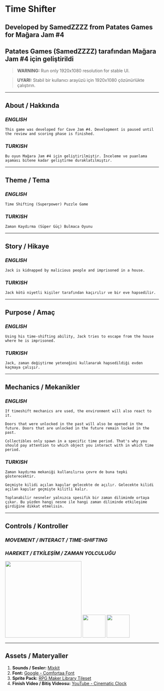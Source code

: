 # __Time Shifter__
## Developed by __SamedZZZZ__ from __Patates Games__ for __Mağara Jam #4__
## __Patates Games (SamedZZZZ)__ tarafından __Mağara Jam #4__ için geliştirildi

>__WARNING:__ Run only 1920x1080 resolution for stable UI.

>__UYARI:__ Stabil bir kullanıcı arayüzü için 1920x1080 çözünürlükte çalıştırın.
___

## __About / Hakkında__
### ___ENGLISH___
```
This game was developed for Cave Jam #4. Development is paused until the review and scoring phase is finished.
```
### ___TURKISH___
```
Bu oyun Mağara Jam #4 için geliştirilmiştir. İnceleme ve puanlama aşaması bitene kadar geliştirme duraklatılmıştır.
```
___

## __Theme / Tema__
### ___ENGLISH___
```
Time Shifting (Superpower) Puzzle Game
```
### ___TURKISH___
```
Zaman Kaydırma (Süper Güç) Bulmaca Oyunu
```
___
## __Story / Hikaye__
### ___ENGLISH___
```
Jack is kidnapped by malicious people and imprisoned in a house.
```
### ___TURKISH___
```
Jack kötü niyetli kişiler tarafından kaçırılır ve bir eve hapsedilir.
```
___
## __Purpose / Amaç__
### ___ENGLISH___
```
Using his time-shifting ability, Jack tries to escape from the house where he is imprisoned.
```
### ___TURKISH___
```
Jack, zaman değiştirme yeteneğini kullanarak hapsedildiği evden kaçmaya çalışır.
```
___
## __Mechanics / Mekanikler__
### ___ENGLISH___
```
If timeshift mechanics are used, the environment will also react to it.
```
```
Doors that were unlocked in the past will also be opened in the future. Doors that are unlocked in the future remain locked in the past.
```
```
Collectibles only spawn in a specific time period. That's why you should pay attention to which object you interact with in which time period.
```
### ___TURKISH___
```
Zaman kaydırma mekaniği kullanılırsa çevre de buna tepki gösterecektir.
```
```
Geçmişte kilidi açılan kapılar gelecekte de açılır. Gelecekte kilidi açılan kapılar geçmişte kilitli kalır.
```
```
Toplanabilir nesneler yalnızca spesifik bir zaman diliminde ortaya çıkar. Bu yüzden hangi nesne ile hangi zaman diliminde etkileşime girdiğine dikkat etmelisin.
```
___
## __Controls / Kontroller__
### ___MOVEMENT / INTERACT / TIME-SHIFTING___
### ___HAREKET / ETKİLEŞİM / ZAMAN YOLCULUĞU___
<img src="http://sburngdl.weebly.com/uploads/8/8/9/0/88900840/arrow_orig.png" width="250" />
<img src="https://icons.iconarchive.com/icons/chromatix/keyboard-keys/128/letter-uppercase-E-icon.png" width="75" />
<img src="https://icons.iconarchive.com/icons/chromatix/keyboard-keys/128/letter-uppercase-Q-icon.png" width="75" />

___
## __Assets / Materyaller__
1. __Sounds / Sesler:__ [Mixkit](https://mixkit.co/)
2. __Font:__ [Google - Comfortaa Font](https://fonts.google.com/specimen/Comfortaa)
3. __Sprite Pack:__ [RPG Maker Library Tileset](https://pngset.com/download-free-png-ydawd)
4. __Finish Video / Bitiş Videosu:__ [YouTube - Cinematic Clock](https://youtu.be/TR4gill6ktM)
